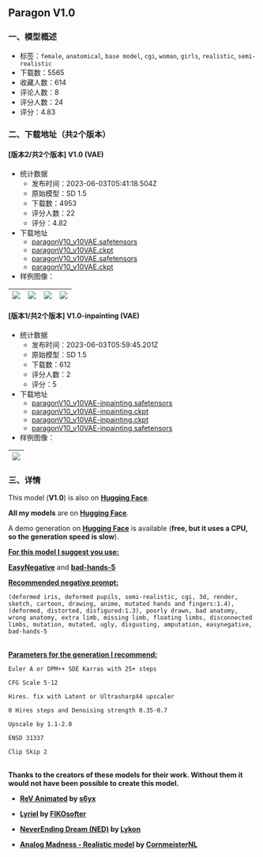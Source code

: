## Paragon V1.0
### 一、模型概述

- 标签：`female`, `anatomical`, `base model`, `cgi`, `woman`, `girls`, `realistic`, `semi-realistic`
- 下载数：5565
- 收藏人数：614
- 评论人数：8
- 评分人数：24
- 评分：4.83

### 二、下载地址（共2个版本）

#### [版本2/共2个版本] V1.0 (VAE)

- 统计数据
  - 发布时间：2023-06-03T05:41:18.504Z
  - 原始模型：SD 1.5
  - 下载数：4953
  - 评分人数：22
  - 评分：4.82
- 下载地址
  - [paragonV10_v10VAE.safetensors](https://civitai.com/api/download/models/88171)
  - [paragonV10_v10VAE.ckpt](https://civitai.com/api/download/models/88171?type=Model&format=PickleTensor&size=pruned&fp=fp16)
  - [paragonV10_v10VAE.safetensors](https://civitai.com/api/download/models/88171?type=Model&format=SafeTensor&size=full&fp=fp16)
  - [paragonV10_v10VAE.ckpt](https://civitai.com/api/download/models/88171?type=Model&format=PickleTensor&size=full&fp=fp16)
- 样例图像：

| <img src="https://image.civitai.com/xG1nkqKTMzGDvpLrqFT7WA/0c19a3a6-5632-486c-b9a4-1c49480e1813/width=450/1013552.jpeg" /> | <img src="https://image.civitai.com/xG1nkqKTMzGDvpLrqFT7WA/06e6cdae-e753-4af3-bb38-4fb603bbaa95/width=450/1013547.jpeg" /> | <img src="https://image.civitai.com/xG1nkqKTMzGDvpLrqFT7WA/6478886f-04e7-4474-af20-6f22098a0257/width=450/1013549.jpeg" /> | <img src="https://image.civitai.com/xG1nkqKTMzGDvpLrqFT7WA/a3c436ac-852c-48bb-b105-6c5bfd416ee8/width=450/1013553.jpeg" /> |
| ---- | ---- | ---- | ---- |

#### [版本1/共2个版本] V1.0-inpainting (VAE)

- 统计数据
  - 发布时间：2023-06-03T05:59:45.201Z
  - 原始模型：SD 1.5
  - 下载数：612
  - 评分人数：2
  - 评分：5
- 下载地址
  - [paragonV10_v10VAE-inpainting.safetensors](https://civitai.com/api/download/models/88188)
  - [paragonV10_v10VAE-inpainting.ckpt](https://civitai.com/api/download/models/88188?type=Model&format=PickleTensor&size=pruned&fp=fp16)
  - [paragonV10_v10VAE-inpainting.ckpt](https://civitai.com/api/download/models/88188?type=Model&format=PickleTensor&size=full&fp=fp16)
  - [paragonV10_v10VAE-inpainting.safetensors](https://civitai.com/api/download/models/88188?type=Model&format=SafeTensor&size=full&fp=fp16)
- 样例图像：

| <img src="https://image.civitai.com/xG1nkqKTMzGDvpLrqFT7WA/5d2f5a20-22e6-45fd-8b45-df45465be6a1/width=450/1013733.jpeg" /> |
| ---- |


### 三、详情
<p>This model (<strong>V1.0</strong>) is also on <a target="_blank" rel="ugc" href="https://huggingface.co/SG161222/Paragon_V1.0"><strong>Hugging Face</strong></a>.</p><p><strong>All my models</strong> are on <a target="_blank" rel="ugc" href="https://huggingface.co/SG161222"><strong>Hugging Face</strong></a>.</p><p>A demo generation on <a target="_blank" rel="ugc" href="https://huggingface.co/spaces/Thafx/sdp"><strong>Hugging Face</strong></a> is available (<strong>free, but it uses a CPU, so the generation speed is slow</strong>).<br /></p><p><strong><u>For this model I suggest you use:</u></strong></p><p><a target="_blank" rel="ugc" href="https://civitai.com/models/7808/easynegative"><strong>EasyNegative</strong></a> and <a target="_blank" rel="ugc" href="https://huggingface.co/zwv9/idk-who-is-this-model-belong-to/blob/main/bad-hands-5.pt"><strong>bad-hands-5</strong></a><br /></p><p><strong><u>Recommended negative prompt:</u></strong></p><pre><code>(deformed iris, deformed pupils, semi-realistic, cgi, 3d, render, sketch, cartoon, drawing, anime, mutated hands and fingers:1.4), (deformed, distorted, disfigured:1.3), poorly drawn, bad anatomy, wrong anatomy, extra limb, missing limb, floating limbs, disconnected limbs, mutation, mutated, ugly, disgusting, amputation, easynegative, bad-hands-5
</code></pre><p><br /><strong><u>Parameters for the generation I recommend:</u></strong></p><pre><code>Euler A or DPM++ SDE Karras with 25+ steps</code></pre><pre><code>CFG Scale 5-12</code></pre><pre><code>Hires. fix with Latent or UltrasharpX4 upscaler</code></pre><pre><code>0 Hires steps and Denoising strength 0.35-0.7</code></pre><pre><code>Upscale by 1.1-2.0</code></pre><pre><code>ENSD 31337</code></pre><pre><code>Clip Skip 2</code></pre><p><br /><strong>Thanks to the creators of these models for their work. Without them it would not have been possible to create this model.</strong></p><ul><li><p><a target="_blank" rel="ugc" href="https://civitai.com/models/7371?modelVersionId=46846"><strong>ReV Animated</strong></a><strong> by </strong><a target="_blank" rel="ugc" href="https://civitai.com/user/s6yx"><strong>s6yx</strong></a></p></li><li><p><a target="_blank" rel="ugc" href="https://civitai.com/models/22922?modelVersionId=72396"><strong>Lyriel</strong></a><strong> by </strong><a target="_blank" rel="ugc" href="https://civitai.com/user/FIKOsofter"><strong>FIKOsofter</strong></a></p></li><li><p><a target="_blank" rel="ugc" href="https://civitai.com/models/10028?modelVersionId=64094"><strong>NeverEnding Dream (NED)</strong></a><strong> by </strong><a target="_blank" rel="ugc" href="https://civitai.com/user/Lykon"><strong>Lykon</strong></a></p></li><li><p><a target="_blank" rel="ugc" href="https://civitai.com/models/8030?modelVersionId=56498"><strong>Analog Madness - Realistic model</strong></a><strong> by </strong><a target="_blank" rel="ugc" href="https://civitai.com/user/CornmeisterNL"><strong>CornmeisterNL</strong></a></p></li></ul>